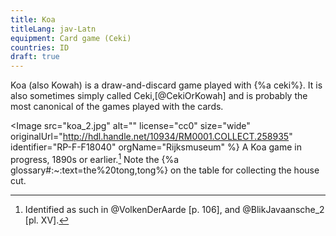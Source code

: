 ```yaml
---
title: Koa
titleLang: jav-Latn
equipment: Card game (Ceki)
countries: ID
draft: true
---
```


<p class="lead">
Koa (also Kowah) is a draw-and-discard game played with {%a ceki%}. It is also sometimes simply called Ceki,[@CekiOrKowah] and is probably the most canonical of the games played with the cards.
</p>

<Image src="koa_2.jpg" alt="" license="cc0" size="wide" originalUrl="http://hdl.handle.net/10934/RM0001.COLLECT.258935" identifier="RP-F-F18040" orgName="Rijksmuseum" %}
A Koa game in progress, 1890s or earlier.[^fn0] Note the <span lang="jav-Latn">{%a glossary#:~:text=the%20tong,tong%}</span> on the table for collecting the house cut.
</Image>


[^fn0]: Identified as such in @VolkenDerAarde [p. 106], and @BlikJavaansche_2 [pl. XV].
